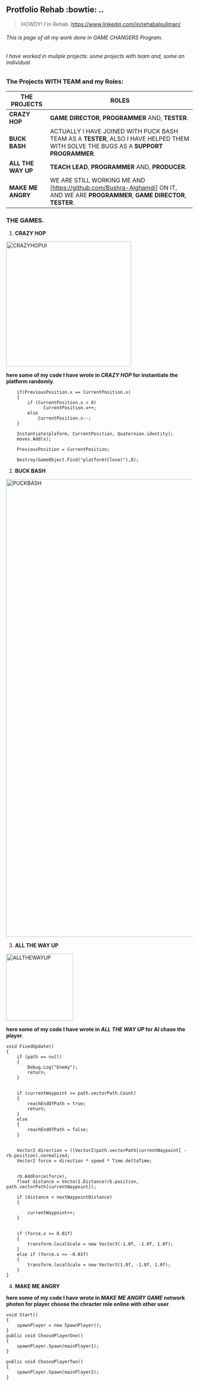 ## Protfolio Rehab  :bowtie: ..

> HOWDY! I'm Rehab.
> https://www.linkedin.com/in/rehabalsuliman/

###### This is page of all my work done in *GAME CHANGERS Program*. 
###### I have worked in muliple projects: some projects with team and, some an individual.

### The Projects WITH TEAM and my Roles:

THE PROJECTS | ROLES         
------------ | ------------
**CRAZY HOP**  | **GAME DIRECTOR**, **PROGRAMMER** AND, **TESTER**.
**BUCK BASH**  | ACTUALLY I HAVE JOINED WITH PUCK BASH TEAM AS A **TESTER**, ALSO I HAVE HELPED THEM WITH SOLVE THE BUGS AS A **SUPPORT PROGRAMMER**.
**ALL THE WAY UP** | **TEACH LEAD**, **PROGRAMMER** AND, **PRODUCER**. 
**MAKE ME ANGRY** | WE ARE STILL WORKING ME AND [https://github.com/Bushra-Alghamdi] ON IT, AND WE ARE **PROGRAMMER**, **GAME DIRECTOR**, **TESTER**.


### THE GAMES.
1. **CRAZY HOP**

<img width="337" alt="CRAZYHOPUI" src="https://user-images.githubusercontent.com/68170119/148302351-7969d886-8488-4589-89a9-4a51280dbbf1.PNG">


**here some of my code I have wrote in *CRAZY HOP* for instantiate the platform randomly**.


        if(PreviousPosition.x == CurrentPosition.x)
        {
            if (CurrentPosition.x < 0)
                  CurrentPosition.x++;
            else
                CurrentPosition.x--;
        }

        Instantiate(plaform, CurrentPosition, Quaternion.identity);
        moves.Add(x);
       
        PreviousPosition = CurrentPosition;
   
        Destroy(GameObject.Find("platform(Clone)"),8);
         

2. **BUCK BASH**

<img width="1233" alt="PUCKBASH" src="https://user-images.githubusercontent.com/68170119/148305820-00bbb340-035e-4659-8673-a67f58d16277.PNG">

3. **ALL THE WAY UP**

<img width="181" alt="ALLTHEWAYUP" src="https://user-images.githubusercontent.com/68170119/148307784-08a41d5d-6228-4c4c-8f65-32097dd5ee10.PNG">


**here some of my code I have wrote in *ALL THE WAY UP* for AI chase the player**.

    void FixedUpdate()
    {
        if (path == null)
        {
            Debug.Log("Enemy");
            return;
        }


        if (currentWaypoint >= path.vectorPath.Count)
        {
            reachEndOfPath = true;
            return;
        }
        else
        {
            reachEndOfPath = false;
        }


        Vector2 direction = ((Vector2)path.vectorPath[currentWaypoint] - rb.position).normalized;
        Vector2 force = direction * speed * Time.deltaTime;


        rb.AddForce(force);
        float distance = Vector2.Distance(rb.position, path.vectorPath[currentWaypoint]);

        if (distance < nextWaypointDistance)
        {
            
            currentWaypoint++;
        }


        if (force.x >= 0.01f)
        {
            transform.localScale = new Vector3(-1.0f, -1.0f, 1.0f);
        }
        else if (force.x <= -0.01f)
        {
            transform.localScale = new Vector3(1.0f, -1.0f, 1.0f);
        }
    }

4. **MAKE ME ANGRY**

**here some of my code I have wrote in *MAKE ME ANGRY GAME* network photon for player choose the chracter role online with other user**.

    void Start()
    {
        spawnPlayer = new SpawnPlayer();
    }
    public void ChoosePlayerOne()
    {
        spawnPlayer.Spawn(mainPlayer1);
    }

    public void ChoosePlayerTwo()
    {
        spawnPlayer.Spawn(mainPlayer2);
    }
